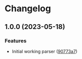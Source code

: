 # Changelog

## 1.0.0 (2023-05-18)


### Features

* Initial working parser ([90773a7](https://github.com/amaanq/tree-sitter-objc/commit/90773a72d84d3c9a6eb8e373980e9b6b0bb665a0))
